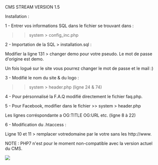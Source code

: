 CMS STREAM VERSION 1.5

Installation : 

1 - Entrer vos informations SQL dans le fichier se trouvant dans :

>>	system > config_inc.php

2 - Importation de la SQL > installation.sql :

Modifier la ligne 131 > changer demo pour votre pseudo.
Le mot de passe d'origine est demo.

Un fois logué sur le site vous pourrez changer le mot de passe et le mail :)

3 - Modifié le nom du site & du logo :

>>	system > header.php (ligne 24 & 74)

4 - Pour pérsonnalisé la F.A.Q modifié directement le fichier faq.php.

5 - Pour Facebook, modifier dans le fichier >> system > header.php

Les lignes corréspondante a OG:TITLE OG:URL etc. (ligne 8 à 22)

6 - Modification du .htaccess :

Ligne 10 et 11 > remplacer votredomaine par le votre sans les http://www.

NOTE : PHP7 n'est pour le moment non-compatible avec la version actuel du CMS.

<img src="http://image.prntscr.com/image/ae9aaf773b1f4fb88d04983b2b7e1ccb.png">
